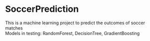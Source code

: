 # SoccerPrediction
This is a machine learning project to predict the outcomes of soccer matches <br />
Models in testing: RandomForest, DecisionTree, GradientBoosting
